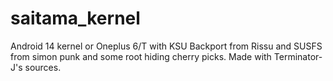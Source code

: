 # saitama_kernel
Android 14 kernel or Oneplus 6/T with KSU Backport from Rissu and SUSFS from simon punk and some root hiding cherry picks. Made with Terminator-J's sources.
